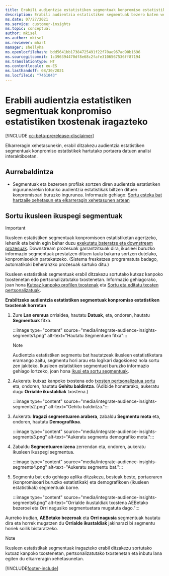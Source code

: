 ```yaml
---
title: Erabili audientzia estatistiken segmentuak konpromiso estatistiken txostenak iragazteko
description: Erabili audientzia estatistiken segmentuak bezero baten webgunean konpromiso estatistikek hartutako portaera datuen analisi interaktiboetan.
ms.date: 07/27/2021
ms.service: customer-insights
ms.topic: conceptual
author: mkisel
ms.author: mkisel
ms.reviewer: mhart
manager: shellyha
ms.openlocfilehash: bdd5641bb17384725491f22f70ae967ad90b1696
ms.sourcegitcommit: 1c396394470df8e68c2fafe3106567536ff87194
ms.translationtype: HT
ms.contentlocale: eu-ES
ms.lasthandoff: 08/30/2021
ms.locfileid: "7461043"
---
```

# <a name="use-audience-insights-segments-to-filter-engagement-insights-reports"></a>Erabili audientzia estatistiken segmentuak konpromiso estatistiken txostenak iragazteko

[!INCLUDE [cc-beta-prerelease-disclaimer](includes/cc-beta-prerelease-disclaimer.md)]

Elkarreragin xehetasunekin, erabil ditzakezu audientzia estatistiken segmentuak konpromiso estatistikek hartutako portaera datuen analisi interaktiboetan.

## <a name="prerequisite"></a>Aurrebaldintza

- Segmentuak eta bezeroen profilak sortzen diren audientzia estatistiken ingurunearekin loturiko audientzia estatistikak biltzen dituen konpromisoari buruzko ingurunea. Informazio gehiago: [Sortu esteka bat hartzaile xehetasun eta elkarreragin xehetasunen artean](integrate-audience-insights-engagement-insights.md)

## <a name="create-audience-insights-segments"></a>Sortu ikusleen ikuspegi segmentuak 

> [!IMPORTANT]
> Ikusleen estatistiken segmentuak konpromisoen estatistiketan agertzeko, lehenik eta behin egin behar duzu [exekutatu bateratze eta downstream prozesuak](../audience-insights/merge-entities.md). Downstream prozesuak garrantzitsuak dira, ikusleei buruzko informazio segmentuak prestatzen dituen taula bakarra sortzen dutelako, konpromisoekin partekatzeko. (Sistema freskatzea programatuta badago, automatikoki beheranzko prozesuak sartuko ditu.)

Ikusleen estatistikak segmentuak erabil ditzakezu sortutako kutxaz kanpoko txostenetan edo pertsonalizatutako txostenetan. Informazio gehiagorako, joan hona [Kutxaz kanpoko profilen txostenak](profile-reports.md) eta [Sortu eta editatu txosten pertsonalizatuak](custom-reports.md).

**Erabiltzeko audientzia estatistiken segmentuak konpromiso estatistiken txostenak horretan**

1. Zure **Lan eremua** orrialdea, hautatu **Datuak**, eta, ondoren, hautatu **Segmentuak** fitxa.

    :::image type="content" source="media/integrate-audience-insights-segments1.png" alt-text="Hautatu Segmentuen fitxa":::

   >[!NOTE]
   > Audientzia estatistiken segmentu bat hautatzeak ikusleen estatistiketara eramango zaitu, segmentu hori arau eta logikari dagokionez nola sortu zen jakiteko. Ikusleen estatistiken segmentuei buruzko informazio gehiago lortzeko, joan hona [Ikusi eta sortu segmentuak](../audience-insights/segments.md).

2. Aukeratu kutxaz kanpoko txostena edo [txosten pertsonalizatua sortu](custom-reports.md) eta, ondoren, hautatu **Gehitu baldintza**. (Adibide honetarako, aukeratu dugu **Orrialde ikustaldiak** txostena.)

    :::image type="content" source="media/integrate-audience-insights-segments2.png" alt-text="Gehitu baldintza.":::

3. Aukeratu **Iragazi segmentuaren arabera**, zabaldu **Segmentu mota** eta, ondoren, hautatu **Demografikoa**.

    :::image type="content" source="media/integrate-audience-insights-segments3.png" alt-text="Aukeratu segmentu demografiko mota.":::

4. Zabaldu **Segmentuaren izena** zerrendan eta, ondoren, aukeratu ikusleen ikuspegi segmentua.

    :::image type="content" source="media/integrate-audience-insights-segments4.png" alt-text="Aukeratu segmentu bat.":::

5. Segmentu bat edo gehiago aplika ditzakezu, besteak beste, portaeraren (konpromisoari buruzko estatistikak) eta demografikoen (ikusleen estatistikak) segmentuak barne. 

    :::image type="content" source="media/integrate-audience-insights-segments6.png" alt-text="Orrialde ikustaldiak txostena AEBetako bezeroei eta Orri nagusiko segmentuetara mugatuta dago.":::

Aurreko irudian, **AEBetako bezeroak** eta **Orri nagusia** segmentuak hautatu dira eta horrek mugatzen du **Orrialde ikustaldiak** jakinarazi bi segmentu horiek soilik bistaratzeko. 


>[!NOTE]
> Ikusleen estatistikak segmentuak iragazteko erabil ditzakezu sortutako kutxaz kanpoko txostenetan, pertsonalizatutako txostenetan eta inbutu lana egiten du elkarreragin xehetasunetan. 


[!INCLUDE[footer-include](../includes/footer-banner.md)]
